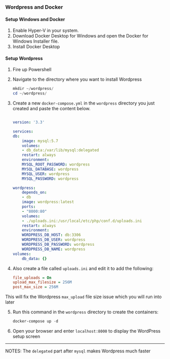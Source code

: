 ### Wordpress and Docker

#### Setup Windows and Docker
1. Enable Hyper-V in your system.
2. Download Docker Desktop for Windows and open the Docker for Windows Installer file.
3. Install Docker Desktop

#### Setup Wordpress

1. Fire up Powershell
2. Navigate to the directory where you want to install Wordpress

    ```powershell
    mkdir ~/wordpress/
    cd ~/wordpress/
    ```
3. Create a new ```docker-compose.yml``` in the ```wordpress``` directory you just created and paste the content below. 
   

    ```yml

    version: '3.3'

    services:
    db:
        image: mysql:5.7
        volumes:
        - db_data:/var/lib/mysql:delegated
        restart: always
        environment:
        MYSQL_ROOT_PASSWORD: wordpress
        MYSQL_DATABASE: wordpress
        MYSQL_USER: wordpress
        MYSQL_PASSWORD: wordpress

    wordpress:
        depends_on:
        - db
        image: wordpress:latest
        ports:
        - "8000:80"
        volumes:
        - ./uploads.ini:/usr/local/etc/php/conf.d/uploads.ini
        restart: always
        environment:
        WORDPRESS_DB_HOST: db:3306
        WORDPRESS_DB_USER: wordpress
        WORDPRESS_DB_PASSWORD: wordpress
        WORDPRESS_DB_NAME: wordpress
    volumes:
        db_data: {}

    ```


4. Also create a file called ```uploads.ini``` and edit it to add the following:

    ```ini
    file_uploads = On
    upload_max_filesize = 256M
    post_max_size = 256M
    ```

This will fix the Wordpress ``max_upload`` file size issue which you will run into later

5. Run this command in the ```wordpress``` directory to create the containers: 

    ```powershell
    docker-compose up -d
    ```
6. Open your browser and enter ```localhost:8000``` to display the WordPress setup screen

***

NOTES: The ```delegated``` part after ```mysql``` makes Wordpress much faster 

